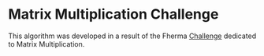 # Matrix Multiplication Challenge
This algorithm was developed in a result of the Fherma [Challenge](https://fherma.io/challenges/652bf669485c878710fd020b) dedicated to Matrix Multiplication.
